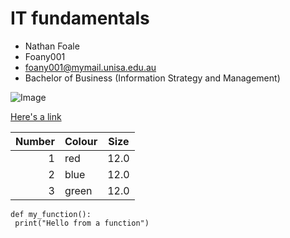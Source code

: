 # IT fundamentals 

- Nathan Foale
- Foany001
- foany001@mymail.unisa.edu.au
- Bachelor of Business (Information Strategy and Management)


![Image](https://upload.wikimedia.org/wikipedia/commons/thumb/0/03/Kismet-IMG_6007-black.jpg/800px-Kismet-IMG_6007-black.jpg)

[Here's a link](https://commons.wikimedia.org/wiki/File:Kismet-IMG_6007-black.jpg)

| Number| Colour | Size |
| -----: | :------ | :----: |
| 1     | red    | 12.0 |
| 2     | blue   | 12.0 |
| 3     | green  | 12.0 |

    def my_function():
     print("Hello from a function")